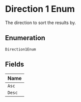 
# Direction 1 Enum

The direction to sort the results by.

## Enumeration

`Direction1Enum`

## Fields

| Name |
|  --- |
| `Asc` |
| `Desc` |


